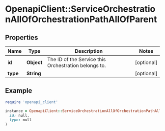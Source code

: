 # OpenapiClient::ServiceOrchestrationAllOfOrchestrationPathAllOfParent

## Properties

| Name | Type | Description | Notes |
| ---- | ---- | ----------- | ----- |
| **id** | **Object** | The ID of the Service this Orchestration belongs to. | [optional] |
| **type** | **String** |  | [optional] |

## Example

```ruby
require 'openapi_client'

instance = OpenapiClient::ServiceOrchestrationAllOfOrchestrationPathAllOfParent.new(
  id: null,
  type: null
)
```


